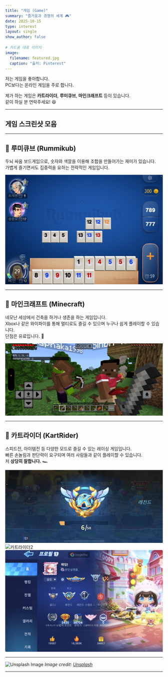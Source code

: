 ```yaml
---
title: "게임 (Game)"
summary: "즐거움과 경쟁의 세계 🎮"
date: 2025-10-15
type: interest
layout: single
show_author: false

# 카드용 대표 이미지
image:
  filename: featured.jpg
  caption: "출처: Pinterest"
---
```


저는 게임을 좋아합니다.  
PC보다는 온라인 게임을 주로 합니다.  

제가 하는 게임은 **카트라이더**, **루미큐브**, **마인크래프트** 등이 있습니다.  
같이 하실 분 연락주세요! 😆

---

## **게임 스크린샷 모음**

---

## 🧩 **루미큐브 (Rummikub)**

두뇌 싸움 보드게임으로, 숫자와 색깔을 이용해 조합을 만들어가는 재미가 있습니다.  
가볍게 즐기면서도 집중력을 요하는 전략적인 게임입니다.

<div class="grid grid-cols-2 md:grid-cols-3 gap-4 mt-4">
  <div>
    <img src="game1.jpg" alt="루미큐브1" class="zoomable rounded-xl shadow-md hover:scale-105 transition-transform duration-300 cursor-pointer">
  </div>
</div>

---

## 🧱 **마인크래프트 (Minecraft)**

네모난 세상에서 건축을 하거나 생존을 하는 게임입니다.  
Xbox나 같은 와이파이를 통해 멀티로도 즐길 수 있으며 누구나 쉽게 플레이할 수 있습니다.  
단점은 유료입니다. 💸

<div class="grid grid-cols-2 md:grid-cols-3 gap-4 mt-4">
  <div>
    <img src="game2.jpg" alt="마인크래프트1" class="zoomable rounded-xl shadow-md hover:scale-105 transition-transform duration-300 cursor-pointer">
  </div>
</div>

---

## 🎯 **카트라이더 (KartRider)**

스피드전, 아이템전 등 다양한 모드로 즐길 수 있는 레이싱 게임입니다.  
빠른 손놀림과 판단력이 요구되며 여러 사람들과 같이 플레이할 수 있습니다.  
저 **상당히 잘합니다.** 🏎️

<div class="grid grid-cols-2 md:grid-cols-3 gap-4 mt-4">
  <div>
    <img src="game3.jpg" alt="카트라이더1" class="zoomable rounded-xl shadow-md hover:scale-105 transition-transform duration-300 cursor-pointer">
  </div>

  <div>
    <img src="game4.jpg" alt="카트라이더2" class="zoomable rounded-xl shadow-md hover:scale-105 transition-transform duration-300 cursor-pointer">
  </div>

  <div>
    <img src="game5.jpg" alt="카트라이더3" class="zoomable rounded-xl shadow-md hover:scale-105 transition-transform duration-300 cursor-pointer">
  </div>
</div>

---

![Unsplash Image](https://images.unsplash.com/photo-1493711662062-fa541adb3fc8?ixlib=rb-4.1.0&ixid=M3wxMjA3fDB8MHxzZWFyY2h8OHx8Z2FtZXxlbnwwfHwwfHx8MA%3D%3D&auto=format&fit=crop&q=60&w=500)
_Image credit: [Unsplash](https://unsplash.com)_

---

<!-- 🔍 이미지 클릭 확대 (모달) 효과 추가 -->
<style>
  /* 모달 배경 */
  .modal {
    display: none;
    position: fixed;
    z-index: 100;
    left: 0;
    top: 0;
    width: 100%;
    height: 100%;
    background-color: rgba(0, 0, 0, 0.9);
    justify-content: center;
    align-items: center;
    transition: opacity 0.3s ease;
  }

  /* 모달 안의 이미지 (✅ 크게 확대됨) */
  .modal img {
    max-width: 95%;
    max-height: 95%;
    border-radius: 16px;
    box-shadow: 0 8px 40px rgba(0,0,0,0.5);
    animation: fadeIn 0.25s ease;
  }

  /* 등장 애니메이션 */
  @keyframes fadeIn {
    from {opacity: 0; transform: scale(0.95);}
    to {opacity: 1; transform: scale(1);}
  }

  /* 닫기 버튼 */
  .modal-close {
    position: absolute;
    top: 25px;
    right: 40px;
    color: #fff;
    font-size: 2.5rem;
    cursor: pointer;
    user-select: none;
  }

  .modal-close:hover {
    color: #ff5252;
  }
</style>

<!-- 모달 구조 -->
<div id="imgModal" class="modal" onclick="this.style.display='none'">
  <span class="modal-close">&times;</span>
  <img id="modalImage" alt="확대 이미지">
</div>

<!-- JS: 이미지 클릭 시 확대 -->
<script>
  const modal = document.getElementById("imgModal");
  const modalImg = document.getElementById("modalImage");
  const closeBtn = document.querySelector(".modal-close");

  document.querySelectorAll(".zoomable").forEach(img => {
    img.addEventListener("click", (e) => {
      e.stopPropagation();
      modalImg.src = img.src;
      modal.style.display = "flex";
    });
  });

  closeBtn.addEventListener("click", () => modal.style.display = "none");
  modal.addEventListener("click", () => modal.style.display = "none");
  document.addEventListener("keydown", (e) => {
    if (e.key === "Escape") modal.style.display = "none";
  });
</script>
